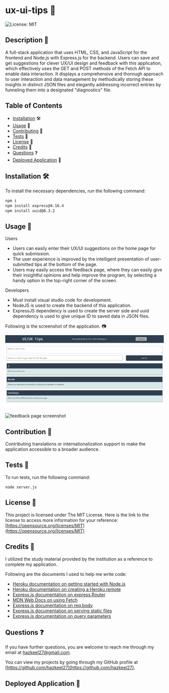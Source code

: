 # ux-ui-tips 📝
![License: MIT](https://img.shields.io/badge/License-MIT-yellow.svg)

## Description 📄

A full-stack application that uses HTML, CSS, and JavaScript for the frontend and Node.js with Express.js for the backend. Users can save and get suggestions for clever UX/UI design and feedback with this application, which effectively uses the GET and POST methods of the Fetch API to enable data interaction. It displays a comprehensive and thorough approach to user interaction and data management by methodically storing these insights in distinct JSON files and elegantly addressing incorrect entries by funneling them into a designated "diagnostics" file.

## Table of Contents

* [Installation](#installation) 🛠️
* [Usage](#usage) 📘
* [Contributing](#contributing) 🤝
* [Tests](#tests) 🧪
* [License](#license) 📜
* [Credits](#credits) 🙏
* [Questions](#questions) ❓
* [Deployed Application](#link) 🚀

## <a name="installation"></a>Installation 🛠️

To install the necessary dependencies, run the following command:

```
npm i
npm install express@4.16.4
npm install uuid@8.3.2
```

## <a name="usage"></a>Usage 📘

Users
- Users can easily enter their UX/UI suggestions on the home page for quick submission.
- The user experience is improved by the intelligent presentation of user-submitted tips at the bottom of the page.
- Users may easily access the feedback page, where they can easily give their insightful opinions and help improve the program, by selecting a handy option in the top-right corner of the screen.

Developers
- Must install visual studio code for development.
- NodeJS is used to create the backend of this application.
- ExpressJS dependency is used to create the server side and uuid dependency is used to give unique ID to saved data in JSON files.

Following is the screenshot of the application. 📷

![main page screenshot](./images/main-page.png)

![feedback page screenshot](./images/feedback-page.png.png)

## <a name="contributing"></a>Contribution 🤝

Contributing translations or internationalization support to make the application accessible to a broader audience.

## <a name="tests"></a>Tests 🧪

To run tests, run the following command:

```
node server.js
```

## <a name="license"></a>License 📜

This project is licensed under The MIT License. Here is the link to the license to access more information for your reference: [https://opensource.org/licenses/MIT](https://opensource.org/licenses/MIT)

## <a name="credits"></a>Credits 🙏

I utilized the study material provided by the institution as a reference to complete my application.

Following are the documents I used to help me write code:

- [Heroku documentation on getting started with Node.js](https://devcenter.heroku.com/articles/getting-started-with-nodejs?singlepage=true)
- [Heroku documentation on creating a Heroku remote](https://devcenter.heroku.com/articles/git#creating-a-heroku-remote)
- [Express.js documentation on express.Router](http://expressjs.com/en/guide/routing.html#express-router)
- [MDN Web Docs on using Fetch](https://developer.mozilla.org/en-US/docs/Web/API/Fetch_API/Using_Fetch)
- [Express.js documentation on req.body](http://expressjs.com/en/api.html#req.body)
- [Express.js documentation on serving static files](http://expressjs.com/en/starter/static-files.html)
- [Express.js documentation on query parameters](http://expressjs.com/en/guide/routing.html#route-paths)

## <a name="questions"></a>Questions ❓

If you have further questions, you are welcome to reach me through my email at hazkeel27@gmail.com.

You can view my projects by going through my GitHub profile at [https://github.com/hazkeel27](https://github.com/hazkeel27).

## <a name="link"></a>Deployed Application 🚀

